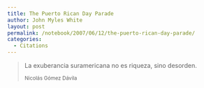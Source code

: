 ```yaml
---
title: The Puerto Rican Day Parade
author: John Myles White
layout: post
permalink: /notebook/2007/06/12/the-puerto-rican-day-parade/
categories:
  - Citations
---
```


<blockquote>
<p>La exuberancia suramericana no es riqueza, sino desorden.</p>

<small>Nicolás Gómez Dávila</small>
</blockquote>
